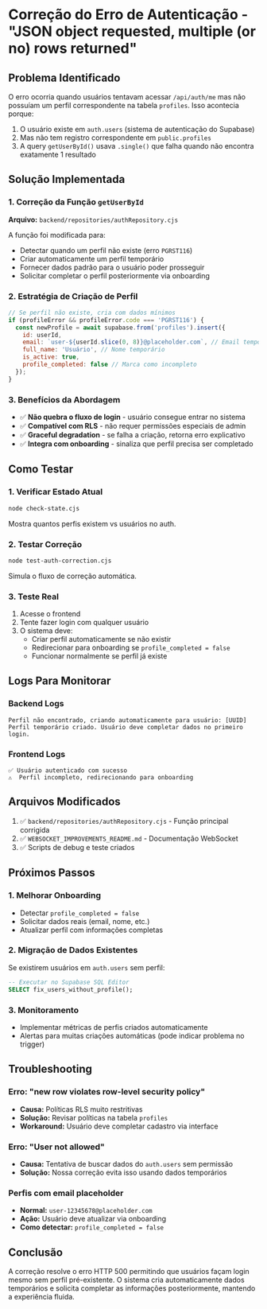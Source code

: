 # Correção do Erro de Autenticação - "JSON object requested, multiple (or no) rows returned"

## Problema Identificado

O erro ocorria quando usuários tentavam acessar `/api/auth/me` mas não possuíam um perfil correspondente na tabela `profiles`. Isso acontecia porque:

1. O usuário existe em `auth.users` (sistema de autenticação do Supabase)
2. Mas não tem registro correspondente em `public.profiles`
3. A query `getUserById()` usava `.single()` que falha quando não encontra exatamente 1 resultado

## Solução Implementada

### 1. Correção da Função `getUserById`

**Arquivo:** `backend/repositories/authRepository.cjs`

A função foi modificada para:
- Detectar quando um perfil não existe (erro `PGRST116`)
- Criar automaticamente um perfil temporário
- Fornecer dados padrão para o usuário poder prosseguir
- Solicitar completar o perfil posteriormente via onboarding

### 2. Estratégia de Criação de Perfil

```javascript
// Se perfil não existe, cria com dados mínimos
if (profileError && profileError.code === 'PGRST116') {
  const newProfile = await supabase.from('profiles').insert({
    id: userId,
    email: `user-${userId.slice(0, 8)}@placeholder.com`, // Email temporário
    full_name: 'Usuário', // Nome temporário  
    is_active: true,
    profile_completed: false // Marca como incompleto
  });
}
```

### 3. Benefícios da Abordagem

- ✅ **Não quebra o fluxo de login** - usuário consegue entrar no sistema
- ✅ **Compatível com RLS** - não requer permissões especiais de admin
- ✅ **Graceful degradation** - se falha a criação, retorna erro explicativo
- ✅ **Integra com onboarding** - sinaliza que perfil precisa ser completado

## Como Testar

### 1. Verificar Estado Atual
```bash
node check-state.cjs
```
Mostra quantos perfis existem vs usuários no auth.

### 2. Testar Correção
```bash
node test-auth-correction.cjs
```
Simula o fluxo de correção automática.

### 3. Teste Real
1. Acesse o frontend
2. Tente fazer login com qualquer usuário
3. O sistema deve:
   - Criar perfil automaticamente se não existir
   - Redirecionar para onboarding se `profile_completed = false`
   - Funcionar normalmente se perfil já existe

## Logs Para Monitorar

### Backend Logs
```
Perfil não encontrado, criando automaticamente para usuário: [UUID]
Perfil temporário criado. Usuário deve completar dados no primeiro login.
```

### Frontend Logs  
```
✅ Usuário autenticado com sucesso
⚠️  Perfil incompleto, redirecionando para onboarding
```

## Arquivos Modificados

1. ✅ `backend/repositories/authRepository.cjs` - Função principal corrigida
2. ✅ `WEBSOCKET_IMPROVEMENTS_README.md` - Documentação WebSocket
3. ✅ Scripts de debug e teste criados

## Próximos Passos

### 1. Melhorar Onboarding
- Detectar `profile_completed = false`
- Solicitar dados reais (email, nome, etc.)
- Atualizar perfil com informações completas

### 2. Migração de Dados Existentes
Se existirem usuários em `auth.users` sem perfil:
```sql
-- Executar no Supabase SQL Editor
SELECT fix_users_without_profile();
```

### 3. Monitoramento
- Implementar métricas de perfis criados automaticamente
- Alertas para muitas criações automáticas (pode indicar problema no trigger)

## Troubleshooting

### Erro: "new row violates row-level security policy"
- **Causa:** Políticas RLS muito restritivas
- **Solução:** Revisar políticas na tabela `profiles` 
- **Workaround:** Usuário deve completar cadastro via interface

### Erro: "User not allowed"
- **Causa:** Tentativa de buscar dados do `auth.users` sem permissão
- **Solução:** Nossa correção evita isso usando dados temporários

### Perfis com email placeholder
- **Normal:** `user-12345678@placeholder.com`
- **Ação:** Usuário deve atualizar via onboarding
- **Como detectar:** `profile_completed = false`

## Conclusão

A correção resolve o erro HTTP 500 permitindo que usuários façam login mesmo sem perfil pré-existente. O sistema cria automaticamente dados temporários e solicita completar as informações posteriormente, mantendo a experiência fluida.
